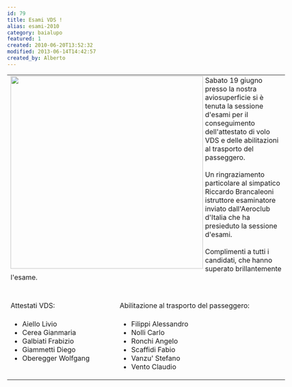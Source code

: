 ```yaml
---
id: 79
title: Esami VDS !
alias: esami-2010
category: baialupo
featured: 1
created: 2010-06-20T13:52:32
modified: 2013-06-14T14:42:57
created_by: Alberto
---
```

<table border="0" style="width: 650px;">
 <tbody>
  <tr>
   <td colspan="2">
    <a href="images/stories/esami-vds/2010-06.esamivds.jpg" target="_blank">
     <img align="top/" border="0" src="images/stories/esami-vds/2010-06.esamivds.jpg" style="float: left; padding-right: 5px;" width="450"/>
    </a>
    Sabato 19 giugno presso la nostra aviosuperficie si è tenuta la sessione d'esami per il conseguimento dell'attestato di volo VDS e delle abilitazioni al trasporto del passeggero.
    <br/>
    <br/>
    Un ringraziamento particolare al simpatico Riccardo Brancaleoni istruttore esaminatore inviato dall'Aeroclub d'Italia che ha presieduto la sessione d'esami.
    <br/>
    <br/>
    Complimenti a tutti i candidati, che hanno superato brillantemente l'esame.
    <br/>
    <br/>
    <br/>
   </td>
  </tr>
  <tr>
   <td>
    <span style="line-height: 1.3em;">
     Attestati VDS:
    </span>
   </td>
   <td>
    <span style="line-height: 1.3em;">
     Abilitazione al trasporto del passeggero:
    </span>
   </td>
  </tr>
  <tr>
   <td valign="top">
    <ul>
     <li>
      Aiello Livio
     </li>
     <li>
      Cerea Gianmaria
     </li>
     <li>
      Galbiati Frabizio
     </li>
     <li>
      Giammetti Diego
     </li>
     <li>
      Oberegger Wolfgang
     </li>
    </ul>
   </td>
   <td valign="top">
    <ul>
     <li>
      Filippi Alessandro
     </li>
     <li>
      Nolli Carlo
     </li>
     <li>
      Ronchi Angelo
     </li>
     <li>
      Scaffidi Fabio
     </li>
     <li>
      Vanzu' Stefano
     </li>
     <li>
      Vento Claudio
     </li>
    </ul>
   </td>
  </tr>
 </tbody>
</table>
